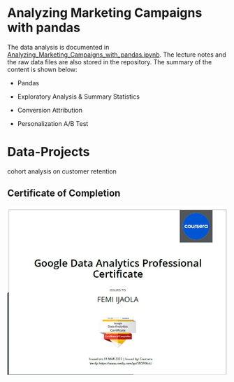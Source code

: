 # Analyzing Marketing Campaigns with pandas

The data analysis is documented in [Analyzing_Marketing_Campaigns_with_pandas.ipynb](https://github.com/iDataist/Analyzing-Marketing-Campaigns-with-pandas/blob/master/Analyzing_Marketing_Campaigns_with_pandas.ipynb). The lecture notes and the raw data files are also stored in the repository. The summary of the content is shown below:

- Pandas

- Exploratory Analysis & Summary Statistics

- Conversion Attribution

- Personalization A/B Test




# Data-Projects
cohort analysis on customer retention

## Certificate of Completion

![Certificate of Completion](./google/data_cert.JPG)
